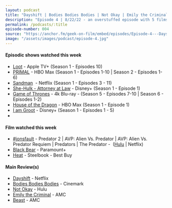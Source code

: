 ```yaml
---
layout: podcast
title: "Dayshift | Bodies Bodies Bodies | Not Okay | Emily the Criminal | Beast"
description: "Episode 4 | 8/22/22 - an overstuffed episode with 5 films covered in the main review."
permalink: /podcasts/:title
episode-number: 004
source: "https://anchor.fm/geek-on-film/embed/episodes/Episode-4---Dayshift--Bodies-Bodies-Bodies--Not-Okay--Emily-the-Criminal--Beast-82222-e1mruop"
image: "/assets/images/podcast/episode-4.jpg"
---
```

<h4><strong>Episodic shows watched this week</strong></h4>
<ul>
  <li><a href="https://tv.apple.com/us/show/loot/umc.cmc.5erbujil1mpazuerhr1udnk45?ign-itscg=MC_20000&amp;ign-itsct=atvp_brand_omd&amp;mttn3pid=Google%20AdWords&amp;mttnagencyid=a5e&amp;mttncc=US&amp;mttnsiteid=143238&amp;mttnsubad=OUS2019956_1-615951622734-c&amp;mttnsubkw=140914910087__Au8ZGkAx_&amp;mttnsubplmnt="><u>Loot</u></a> - Apple TV+ (Season 1 - Episodes 10)</li>
  <li><a href="https://www.hbomax.com/series/urn:hbo:series:GXk8fHwihoY7CZgEAACkr"><u>PRIMAL</u></a> - HBO Max (Season 1 - Episodes 1-10 | Season 2 - Episodes 1-6)</li>
  <li><a href="https://www.netflix.com/title/81150303"><u>Sandman</u></a> &nbsp;- Netflix (Season 1 - Episodes 3 - 11)</li>
  <li><a href="https://disneyplusoriginals.disney.com/show/she-hulk"><u>She-Hulk - Attorney at Law</u></a> - Disney+ (Season 1 - Episode 1)</li>
  <li><a href="https://amzn.to/3pGBCpv"><u>Game of Thrones</u></a> - 4k Blu-ray - (Season 5 - Episodes 7-10 | Season 6 - Episodes 1-2)</li>
  <li><a href="https://www.hbomax.com/series/urn:hbo:series:GYsYeoAxKH8LCwgEAAAOR"><u>House of the Dragon</u></a> - HBO Max (Season 1 - Episode 1)</li>
  <li><a href="https://disneyplusoriginals.disney.com/show/i-am-groot"><u>I am Groot</u></a> - Disney+ (Season 1 - Episodes 1 - 5)</li>
  <li><br></li>
</ul>
<h4><strong>Film watched this week</strong></h4>
<ul>
  <li><a href="https://letterboxd.com/robbiethegeek/list/jons-fault/">#jonsfault</a> - Predator 2 | AVP: Alien Vs. Predator | AVP: Alien Vs. Predator Requiem | Predators | The Predator - &nbsp;(<a href="https://www.hulu.com/movie/predator-2-9d6f9c88-3a8e-4e5a-85b8-f7cf01827f43?tab=the%20predator%20films"><u>Hulu</u></a> | Netflix)</li>
  <li><a href="https://www.paramountplus.com/movies/video/pTxNtbpfvJO_TVzplZ7XRjNKDksGxYaX/"><u>Black Bear</u></a> - Paramount+</li>
  <li><a href="https://amzn.to/3dRFjFZ"><u>Heat</u></a> - Steelbook - Best Buy</li>
</ul>
<h4><strong>Main Review(s)</strong></h4>
<ul>
  <li><a href="https://www.netflix.com/title/81186049"><u>Dayshift</u></a> - Netflix</li>
  <li><a href="https://amzn.to/3wnWtSb"><u>Bodies Bodies Bodies</u></a> - Cinemark</li>
  <li><a href="https://www.hulu.com/movie/not-okay-4d60a861-5042-4d9e-b5a1-c37b738156af"><u>Not Okay</u></a> - Hulu</li>
  <li><a href="https://www.emilythecriminal.com/"><u>Emily the Criminal</u></a> - AMC</li>
  <li><a href="https://www.beastmovie.com/"><u>Beast</u></a> - AMC</li>
</ul>
